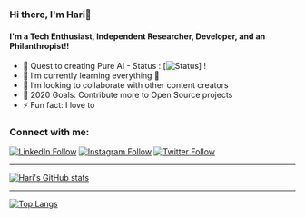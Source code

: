 ### Hi there, I'm Hari👋
#### I'm a Tech Enthusiast, Independent Researcher, Developer, and an Philanthropist!!

- 🔭 Quest to creating Pure AI - Status : [![Status](https://badgen.net/uptime-robot/status/m780862024-50db2c44c703e5c68d6b1ebb)] !
- 🌱 I’m currently learning everything 🤣
- 👯 I’m looking to collaborate with other content creators
- 🥅 2020 Goals: Contribute more to Open Source projects
- ⚡ Fun fact: I love to 

### Connect with me:

[![LinkedIn Follow](https://img.shields.io/badge/LinkedIn-0077B5?style=for-the-badge&logo=linkedin&logoColor=white)](www.linkedin.com/in/hari-odrdl)
[![Instagram Follow](https://img.shields.io/badge/Instagram-E4405F?style=for-the-badge&logo=instagram&logoColor=white)](https://www.instagram.com/__the.fallen.angels/)
[![Twitter Follow](https://img.shields.io/badge/Twitter-1DA1F2?style=for-the-badge&logo=twitter&logoColor=white)](https://twitter.com/thefallenang31s)

---

[![Hari's GitHub stats](https://github-readme-stats.vercel.app/api?username=ODRDLabs)](https://github.com/ODRDLabs/github-readme-stats)

---

[![Top Langs](https://github-readme-stats.vercel.app/api/top-langs/?username=ODRDLabs)](https://github.com/ODRDLabs/github-readme-stats)
